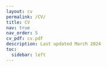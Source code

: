 ```yaml
---
layout: cv
permalink: /CV/
title: CV
nav: true
nav_order: 5
cv_pdf: cv.pdf
description: Last updated March 2024
toc:
  sidebar: left
---
```

